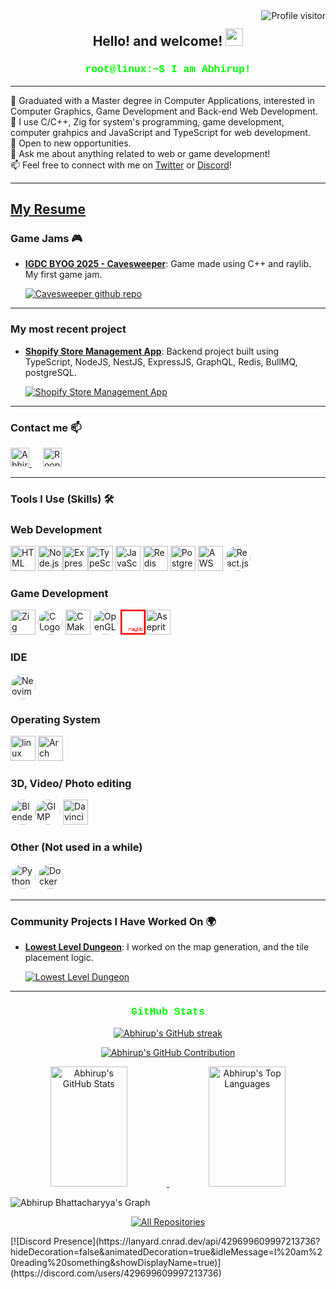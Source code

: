 <a href="https://komarev.com/ghpvc/?username=Abhirup27">
  <img align="right" src="https://komarev.com/ghpvc/?username=Abhirup27&label=Visitors&color=0e75b6&style=flat" alt="Profile visitor" />
</a>
<h2 align="center">
  Hello! and welcome!
  <img src="https://media.giphy.com/media/hvRJCLFzcasrR4ia7z/giphy.gif" width="28">
</h2>

<h3 align="center">
  <samp style="color: #00ff00; font-family: 'Courier New', Courier, monospace;">root@linux:~$ I am Abhirup!</samp>
</h3>

---

<p align="left">
🌱 Graduated with a Master degree in Computer Applications, interested in Computer Graphics, Game Development and Back-end Web Development. <br>
🧠 I use C/C++, Zig for system's programming, game development, computer grahpics and JavaScript and TypeScript for web development. <br>
🌱 Open to new opportunities.<br>
💬 Ask me about anything related to web or game development!<br>
📫 Feel free to connect with me on <a href="https://x.com/ab27roop">Twitter</a> or <a href="https://discordapp.com/users/429699609997213736">Discord</a>!<br>
<!-- 🌍 Check out my portfolio <a href="https://Abhirup.com">here</a>. --!>
</p>

---
[**My Resume**](https://github.com/Abhirup27/abhirup27/blob/599685c24428ab676ff5a62e628cb23686819cd0/resume.pdf)
---
### Game Jams 🎮
- [**IGDC BYOG 2025 - Cavesweeper**](https://itch.io/jam/byog/rate/3953906): Game made using C++ and raylib. My first game jam.
  
  <a href="https://github.com/Abhirup27/IGDC-game-jam-2025">
  <img src="https://github-readme-stats.vercel.app/api/pin/?username=Abhirup27&repo=IGDC-game-jam-2025&border_color=7F3FBF&bg_color=0D1117&title_color=C9D1D9&text_color=8B949E&icon_color=7F3FBF" alt="Cavesweeper github repo"/>
  </a>
---
### My most recent project

- [**Shopify Store Management App**](https://github.com/Abhirup27/shopify_app): Backend project built using TypeScript, NodeJS, NestJS, ExpressJS, GraphQL, Redis, BullMQ, postgreSQL.

  <a href="https://github.com/Abhirup27/shopify_app">
  <img src="https://github-readme-stats.vercel.app/api/pin/?username=Abhirup27&repo=shopify_app&border_color=7F3FBF&bg_color=0D1117&title_color=C9D1D9&text_color=8B949E&icon_color=7F3FBF" alt="Shopify Store Management App"/>
  </a>

---
### Contact me 📫

<p align="left">
  <a href="https://x.com/ab27roop">
   <img  alt="Abhirup | Twitter" width="30px" src="https://camo.githubusercontent.com/9bcbd9a3ec9d12f94179b217cbfa8404485d08e7abc05752a1ce6f532f9565c4/68747470733a2f2f696d672e69636f6e73382e636f6d2f636f6c6f722f3334342f747769747465722d2d76312e706e67" data-canonical-src="https://img.icons8.com/color/344/twitter--v1.png" style="max-width: 100%;">
  </a>
  &emsp;
  <a href="https://discordapp.com/users/429699609997213736">
  <img alt="Roop | Discord" width="30px" src="https://camo.githubusercontent.com/8930560b7fec71d3103e26003eef2ce06a657c04d69340814ef134e41ab01e23/68747470733a2f2f696d672e69636f6e73382e636f6d2f636f6c6f722f3334342f646973636f72642d6c6f676f2e706e67" data-canonical-src="https://img.icons8.com/color/344/discord-logo.png" style="max-width: 100%;">
  </a>
</p>

---
### Tools I Use (Skills) 🛠️

### Web Development

  <img src="https://cdn.jsdelivr.net/gh/devicons/devicon@latest/icons/html5/html5-original.svg" alt="HTML (Intermediate)" width="40" height="40"/> <img src="https://cdn.jsdelivr.net/gh/devicons/devicon@latest/icons/nodejs/nodejs-original.svg" alt="Node.js" width="40" height="40"  /><img src="https://www.svgrepo.com/show/330398/express.svg" alt="Express.js (Intermediate)" width="40" height="40"  /><img src="https://cdn.jsdelivr.net/gh/devicons/devicon@latest/icons/typescript/typescript-original.svg" alt="TypeScript Logo" width="40" height="40"/> <img src="https://cdn.jsdelivr.net/gh/devicons/devicon/icons/javascript/javascript-original.svg" alt="JavaScript (intermediate)" width="40" height="40"  /> <img src="https://cdn.jsdelivr.net/gh/devicons/devicon@latest/icons/redis/redis-original.svg" alt="Redis (beginner)" width="40" height="40"/> <img src="https://cdn.jsdelivr.net/gh/devicons/devicon@latest/icons/postgresql/postgresql-original.svg" alt="PostgreSQL (beginner)" width="40" height="40"/> <img src="https://cdn.jsdelivr.net/gh/devicons/devicon@latest/icons/amazonwebservices/amazonwebservices-original-wordmark.svg" alt="AWS EC2, Route53 (beginner)" width="40" height="40"/> <img src="https://cdn.jsdelivr.net/gh/devicons/devicon/icons/react/react-original.svg" alt="React.js " width="40" height="40" style="border-radius: 50%;" />

### Game Development

  <img src="https://cdn.jsdelivr.net/gh/devicons/devicon@latest/icons/zig/zig-original.svg" alt="Zig" width="40" height="40"/> <img src="https://cdn.jsdelivr.net/gh/devicons/devicon/icons/c/c-original.svg" alt="C Logo" width="40" height="40" style="border-radius: 50%;" /> <img src="https://cdn.jsdelivr.net/gh/devicons/devicon/icons/cmake/cmake-original.svg" alt="CMake" width="40" height="40" /> <img src="https://cdn.jsdelivr.net/gh/devicons/devicon/icons/opengl/opengl-original.svg" alt="OpenGL" width="40" height="40" style="border-radius: 50%;" /> <svg role="img" viewBox="0 0 40 40" xmlns="http://www.w3.org/2000/svg" width="40" height="40">
    <path d="M0 0v40h40V0H0Zm2.5 2.5h35v35h-35v-35Zm24.688333333333336 25.781666666666666v5.468333333333334h1.5616666666666668v-0.7816666666666666h-0.7816666666666666V28.28333333333333h-0.78Zm2.3433333333333333 0v0.78h0.78v-0.78h-0.78Zm1.5616666666666668 0v5.468333333333334H35v-3.9066666666666667h-3.125v-1.5616666666666668h-0.7816666666666666Zm-17.968333333333334 1.5616666666666668v3.9066666666666667h0.7816666666666666v-3.125h3.125v-0.7816666666666666H13.125Zm4.6883333333333335 0v0.7816666666666666h3.1233333333333335v0.7816666666666666h-3.1233333333333335v2.3433333333333333h3.9050000000000002v-3.9066666666666667h-3.9066666666666667Zm4.6866666666666665 0v3.9066666666666667h3.125v0.7816666666666666H22.5v0.78h3.9066666666666667v-5.466666666666667h-0.7816666666666666v3.1233333333333335h-2.3433333333333333v-3.125H22.5Zm7.031666666666667 0v3.9066666666666667h0.78v-3.9066666666666667h-0.78Zm2.3433333333333333 0.7816666666666666h2.3433333333333333v2.3433333333333333h-2.3433333333333333v-2.3433333333333333Zm-13.281666666666668 1.5633333333333332h2.3433333333333333v0.78h-2.3433333333333333v-0.78Z" fill="#ff0000"/>  <img src="https://upload.wikimedia.org/wikipedia/commons/thumb/6/69/Logo_Aseprite.svg/2880px-Logo_Aseprite.svg.png" alt="Aseprite" width="40" height="40" />

### IDE
  <img src="https://cdn.jsdelivr.net/gh/devicons/devicon@latest/icons/neovim/neovim-original.svg" alt="Neovim logo" width="40" height="40" style="border-radius: 50%;"/>

### Operating System

  <img src="https://cdn.jsdelivr.net/gh/devicons/devicon@latest/icons/linux/linux-original.svg" alt="linux mascot" width="40" height="40"/> <img src="https://cdn.jsdelivr.net/gh/devicons/devicon@latest/icons/archlinux/archlinux-original.svg" alt="Arch linux btw" width="40" height="40"/>
          
### 3D, Video/ Photo editing

  <img src="https://cdn.jsdelivr.net/gh/devicons/devicon/icons/blender/blender-original.svg" alt="Blender Logo" width="40" height="40" style="border-radius: 50%;" /><img src="https://upload.wikimedia.org/wikipedia/commons/4/45/The_GIMP_icon_-_gnome.svg" alt="GIMP " width="40" height="40" style="border-radius: 50%;" /> <img src="https://upload.wikimedia.org/wikipedia/commons/4/4d/DaVinci_Resolve_Studio.png" alt="Davinci Resolve" width="40" height="40" />

### Other (Not used in a while)
  <img src="https://cdn.jsdelivr.net/gh/devicons/devicon/icons/python/python-original.svg" alt="Python Logo" width="40" height="40" style="border-radius: 50%;" /> <img src="https://cdn.jsdelivr.net/gh/devicons/devicon/icons/docker/docker-original.svg" alt="Docker" width="40" height="40" style="border-radius: 50%;" />
 

---

### Community Projects I Have Worked On 🌍

- [**Lowest Level Dungeon**](https://github.com/meemknight/lowestleveldungeon): I worked on the map generation, and the tile placement logic.

  <a href="https://github.com/meemknight/lowestleveldungeon">
  <img src="https://github-readme-stats.vercel.app/api/pin/?username=meemknight&repo=lowestleveldungeon&border_color=7F3FBF&bg_color=0D1117&title_color=C9D1D9&text_color=8B949E&icon_color=7F3FBF" alt="Lowest Level Dungeon"/>
  </a>

---

<h3 align="center">
  <samp style="color: #00ff00; font-family: 'Courier New', Courier, monospace;">GitHub Stats</samp>
</h3>

<p align="center">
  <a href="https://github.com/Abhirup27">
    <img src="https://github-readme-streak-stats.herokuapp.com/?user=Abhirup27&theme=radical&border=7F3FBF&background=0D1117" alt="Abhirup's GitHub streak"/>
  </a>
</p>

<p align="center">
  <a href="https://github.com/Abhirup27">
    <img src="https://github-profile-summary-cards.vercel.app/api/cards/profile-details?username=Abhirup27&theme=radical" alt="Abhirup's GitHub Contribution"/>
  </a>
</p>

<p align="center">
  <a href="https://github.com/Abhirup27">
    <img alt="Abhirup's GitHub Stats" src="https://denvercoder1-github-readme-stats.vercel.app/api?username=Abhirup27&show_icons=true&count_private=true&theme=react&border_color=7F3FBF&bg_color=0D1117&title_color=F85D7F&icon_color=F8D866" height="192px" width="49.5%"/>
  </a>
  <a href="https://github.com/Abhirup27">
    <img alt="Abhirup's Top Languages" src="https://denvercoder1-github-readme-stats.vercel.app/api/top-langs/?username=Abhirup27&langs_count=8&layout=compact&theme=react&border_color=7F3FBF&bg_color=0D1117&title_color=F85D7F&icon_color=F8D866" height="192px" width="49.5%"/>
  </a>
</p>

![Abhirup Bhattacharyya's Graph](https://github-readme-activity-graph.vercel.app/graph?username=Abhirup27&custom_title=Abhirup%20Bhattacharyya's%20GitHub%20Activity%20Graph&bg_color=0D1117&color=7F3FBF&line=7F3FBF&point=7F3FBF&area_color=FFFFFF&title_color=FFFFFF&area=true)

<p align="center">
  <a href="https://github.com/Abhirup27?tab=repositories" target="_blank">
    <img alt="All Repositories" title="All Repositories" src="https://img.shields.io/badge/-All%20Repos-2962FF?style=for-the-badge&logo=koding&logoColor=white"/>
  </a>
</p>

<div align-"center">
  [![Discord Presence](https://lanyard.cnrad.dev/api/429699609997213736?hideDecoration=false&animatedDecoration=true&idleMessage=I%20am%20reading%20something&showDisplayName=true)](https://discord.com/users/429699609997213736)
</div>
